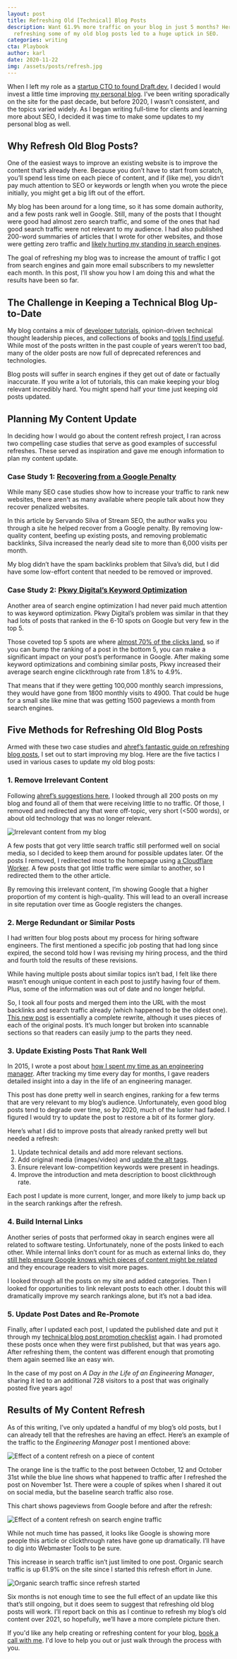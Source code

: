 ```yaml
---
layout: post
title: Refreshing Old [Technical] Blog Posts
description: Want 61.9% more traffic on your blog in just 5 months? Here's how
  refreshing some of my old blog posts led to a huge uptick in SEO.
categories: writing
cta: Playbook
author: karl
date: 2020-11-22
img: /assets/posts/refresh.jpg
---
```


When I left my role as a [startup CTO to found Draft.dev](https://www.karllhughes.com/posts/cto-writer), I decided I would invest a little time improving [my personal blog](https://www.karllhughes.com/). I’ve been writing sporadically on the site for the past decade, but before 2020, I wasn’t consistent, and the topics varied widely. As I began writing full-time for clients and learning more about SEO, I decided it was time to make some updates to my personal blog as well.

## Why Refresh Old Blog Posts?
One of the easiest ways to improve an existing website is to improve the content that’s already there. Because you don’t have to start from scratch, you’ll spend less time on each piece of content, and if (like me), you didn’t pay much attention to SEO or keywords or length when you wrote the piece initially, you might get a big lift out of the effort.

My blog has been around for a long time, so it has some domain authority, and a few posts rank well in Google. Still, many of the posts that I thought were good had almost zero search traffic, and some of the ones that had good search traffic were not relevant to my audience. I had also published 200-word summaries of articles that I wrote for other websites, and those were getting zero traffic and [likely hurting my standing in search engines](https://www.searchenginejournal.com/what-is-thin-content-how-to-fix-it/270583/).

The goal of refreshing my blog was to increase the amount of traffic I got from search engines and gain more email subscribers to my newsletter each month. In this post, I’ll show you how I am doing this and what the results have been so far.

<!-- signup -->

## The Challenge in Keeping a Technical Blog Up-to-Date

My blog contains a mix of [developer tutorials](https://draft.dev/learn/technical-tutorials), opinion-driven technical thought leadership pieces, and collections of books and [tools I find useful](https://draft.dev/learn/tools/). While most of the posts written in the past couple of years weren’t too bad, many of the older posts are now full of deprecated references and technologies.

Blog posts will suffer in search engines if they get out of date or factually inaccurate. If you write a lot of tutorials, this can make keeping your blog relevant incredibly hard. You might spend half your time just keeping old posts updated.

## Planning My Content Update
In deciding how I would go about the content refresh project, I ran across two compelling case studies that serve as good examples of successful refreshes. These served as inspiration and gave me enough information to plan my content update.

### Case Study 1: [Recovering from a Google Penalty](https://alphainvestors.com/case-study/reviving-a-penalized-site-to-6400-visits-per-month-case-study/)
While many SEO case studies show how to increase your traffic to rank new websites, there aren't as many available where people talk about how they recover penalized websites.

In this article by Servando Silva of Stream SEO, the author walks you through a site he helped recover from a Google penalty. By removing low-quality content, beefing up existing posts, and removing problematic backlinks, Silva increased the nearly dead site to more than 6,000 visits per month.

My blog didn’t have the spam backlinks problem that Silva’s did, but I did have some low-effort content that needed to be removed or improved.

### Case Study 2: [Pkwy Digital’s Keyword Optimization](https://www.pkwydigital.com/case-study-update-old-blog-posts/)
Another area of search engine optimization I had never paid much attention to was keyword optimization. Pkwy Digital’s problem was similar in that they had lots of posts that ranked in the 6-10 spots on Google but very few in the top 5.

Those coveted top 5 spots are where [almost 70% of the clicks land](https://www.amazeemetrics.com/en/blog/the-top-5-results-in-google-get-almost-70-of-all-clicks/), so if you can bump the ranking of a post in the bottom 5, you can make a significant impact on your post’s performance in Google. After making some keyword optimizations and combining similar posts, Pkwy increased their average search engine clickthrough rate from 1.8% to 4.9%.

That means that if they were getting 100,000 monthly search impressions, they would have gone from 1800 monthly visits to 4900. That could be huge for a small site like mine that was getting 1500 pageviews a month from search engines.

## Five Methods for Refreshing Old Blog Posts
Armed with these two case studies and [ahref’s fantastic guide on refreshing blog posts](https://ahrefs.com/blog/double-your-blog-traffic/), I set out to start improving my blog. Here are the five tactics I used in various cases to update my old blog posts:

### 1. Remove Irrelevant Content
Following [ahref’s suggestions here](https://ahrefs.com/blog/content-audit/), I looked through all 200 posts on my blog and found all of them that were receiving little to no traffic. Of those, I removed and redirected any that were off-topic, very short (<500 words), or about old technology that was no longer relevant.

![Irrelevant content from my blog](https://i.imgur.com/GDOqlds.png)

A few posts that got very little search traffic still performed well on social media, so I decided to keep them around for possible updates later. Of the posts I removed, I redirected most to the homepage using [a Cloudflare Worker](https://developers.cloudflare.com/workers/examples/redirect). A few posts that got little traffic were similar to another, so I redirected them to the other article.

By removing this irrelevant content, I’m showing Google that a higher proportion of my content is high-quality. This will lead to an overall increase in site reputation over time as Google registers the changes.

### 2. Merge Redundant or Similar Posts
I had written four blog posts about my process for hiring software engineers. The first mentioned a specific job posting that had long since expired, the second told how I was revising my hiring process, and the third and fourth told the results of these revisions.

While having multiple posts about similar topics isn’t bad, I felt like there wasn’t enough unique content in each post to justify having four of them. Plus, some of the information was out of date and no longer helpful.

So, I took all four posts and merged them into the URL with the most backlinks and search traffic already (which happened to be the oldest one). [This new post](https://www.karllhughes.com/posts/hiring-process) is essentially a complete rewrite, although it uses pieces of each of the original posts. It’s much longer but broken into scannable sections so that readers can easily jump to the parts they need.

### 3. Update Existing Posts That Rank Well
In 2015, I wrote a post about [how I spent my time as an engineering manager](https://www.toptal.com/engineering-management/a-day-in-life-engineering-manager). After tracking my time every day for months, I gave readers detailed insight into a day in the life of an engineering manager.

This post has done pretty well in search engines, ranking for a few terms that are very relevant to my blog’s audience. Unfortunately, even good blog posts tend to degrade over time, so by 2020, much of the luster had faded. I figured I would try to update the post to restore a bit of its former glory.

Here’s what I did to improve posts that already ranked pretty well but needed a refresh:

1. Update technical details and add more relevant sections.
2. Add original media (images/video) and [update the alt tags](https://www.w3schools.com/tags/att_img_alt.asp).
3. Ensure relevant low-competition keywords were present in headings.
4. Improve the introduction and meta description to boost clickthrough rate.

Each post I update is more current, longer, and more likely to jump back up in the search rankings after the refresh.

### 4. Build Internal Links
Another series of posts that performed okay in search engines were all related to software testing. Unfortunately, none of the posts linked to each other. While internal links don’t count for as much as external links do, they [still help ensure Google knows which pieces of content might be related](https://moz.com/learn/seo/internal-link) and they encourage readers to visit more pages.

I looked through all the posts on my site and added categories. Then I looked for opportunities to link relevant posts to each other. I doubt this will dramatically improve my search rankings alone, but it’s not a bad idea.

### 5. Update Post Dates and Re-Promote
Finally, after I updated each post, I updated the published date and put it through my [technical blog post promotion checklist](https://draft.dev/learn/promotion) again. I had promoted these posts once when they were first published, but that was years ago. After refreshing them, the content was different enough that promoting them again seemed like an easy win.

In the case of my post on _A Day in the Life of an Engineering Manager_, sharing it led to an additional 728 visitors to a post that was originally posted five years ago!

## Results of My Content Refresh
As of this writing, I’ve only updated a handful of my blog’s old posts, but I can already tell that the refreshes are having an effect. Here’s an example of the traffic to the _Engineering Manager_ post I mentioned above:

![Effect of a content refresh on a piece of content](https://i.imgur.com/OQm2k83.png)

The orange line is the traffic to the post between October, 12 and October 31st while the blue line shows what happened to traffic after I refreshed the post on November 1st. There were a couple of spikes when I shared it out on social media, but the baseline search traffic also rose.

This chart shows pageviews from Google before and after the refresh:

![Effect of a content refresh on search engine traffic](https://i.imgur.com/4R1H62z.png)

While not much time has passed, it looks like Google is showing more people this article or clickthrough rates have gone up dramatically. I’ll have to dig into Webmaster Tools to be sure.

This increase in search traffic isn’t just limited to one post. Organic search traffic is up 61.9% on the site since I started this refresh effort in June.

![Organic search traffic since refresh started](https://i.imgur.com/2K1kKpp.png)

Six months is not enough time to see the full effect of an update like this that’s still ongoing, but it does seem to suggest that refreshing old blog posts will work. I’ll report back on this as I continue to refresh my blog’s old content over 2021, so hopefully, we’ll have a more complete picture then.

If you'd like any help creating or refreshing content for your blog, [book a call with me](https://draft.dev/call). I'd love to help you out or just walk through the process with you.
